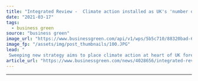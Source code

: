 ```yaml
---
title: "Integrated Review -  Climate action installed as UK's 'number one international priority'"
date: "2021-03-17"
tags: 
  - business green
source: "business green"
image_url: "https://www.businessgreen.com/api/v1/wps/5b5c710/88320bad-6cac-4634-853f-ea9b5990340b/3/drought-australia-185x114.JPG"
image_fp: "/assets/img/post_thumbnails/100.JPG"
lead: "
 Sweeping new strategy aims to place climate action at heart of UK foreign and security policy ..."
article_url: "https://www.businessgreen.com/news/4028656/integrated-review-climate-action-installed-uk-international-priority"
---
```


---
